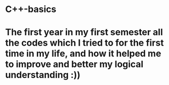 # C++-basics
# The first year in my first semester all the codes which I tried to for the first time in my life, and how it helped me to improve and better my logical understanding :))
